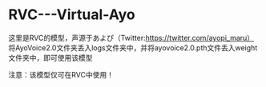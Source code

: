# RVC---Virtual-Ayo
这里是RVC的模型，声源于あよぴ（Twitter:https://twitter.com/ayopi_maru）
将AyoVoice2.0文件夹丢入logs文件夹中，并将ayovoice2.0.pth文件丢入weight文件夹中，即可使用该模型

注意：该模型仅可在RVC中使用！
